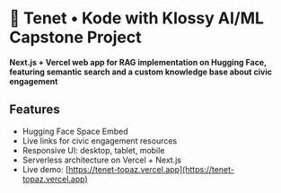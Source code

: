 # 🌟 Tenet • Kode with Klossy AI/ML Capstone Project

**Next.js + Vercel web app for RAG implementation on Hugging Face, featuring semantic search and a custom knowledge base about civic engagement**

## Features

- Hugging Face Space Embed
- Live links for civic engagement resources
- Responsive UI: desktop, tablet, mobile  
- Serverless architecture on Vercel + Next.js
- Live demo: [https://tenet-topaz.vercel.app](https://tenet-topaz.vercel.app)
